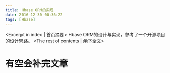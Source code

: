 ```yaml
---
title: Hbase ORM的实现
date: 2016-12-30 00:36:22
tags: [Hbase]
---
```

<Excerpt in index | 首页摘要>
Hbase ORM的设计与实现，参考了一个开源项目的设计思路。<!-- more -->
<The rest of contents | 余下全文>
# 有空会补完文章
